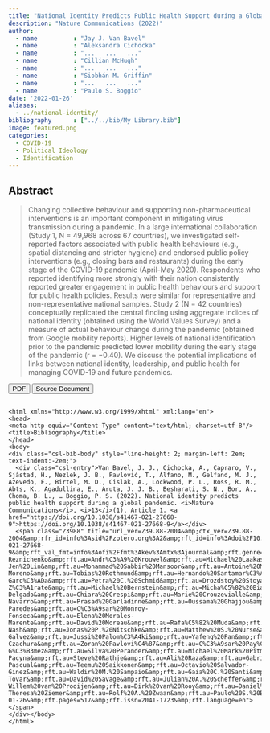 ```yaml
---
title: "National Identity Predicts Public Health Support during a Global Pandemic"
description: "Nature Communications (2022)"
author: 
  - name          : "Jay J. Van Bavel"
  - name          : "Aleksandra Cichocka"
  - name          : "...   ...   ..."
  - name          : "Cillian McHugh"
  - name          : "...   ...   ..."
  - name          : "Siobhán M. Griffin"
  - name          : "...   ...   ..."
  - name          : "Paulo S. Boggio"
date: '2022-01-26'
aliases:   
  - ../national-identity/
bibliography      : ["../../bib/My Library.bib"]
image: featured.png
categories: 
  - COVID-19
  - Political Ideology
  - Identification
---
```



## Abstract

>Changing collective behaviour and supporting non-pharmaceutical interventions is an important component in mitigating virus transmission during a pandemic. In a large international collaboration (Study 1, N = 49,968 across 67 countries), we investigated self-reported factors associated with public health behaviours (e.g., spatial distancing and stricter hygiene) and endorsed public policy interventions (e.g., closing bars and restaurants) during the early stage of the COVID-19 pandemic (April-May 2020). Respondents who reported identifying more strongly with their nation consistently reported greater engagement in public health behaviours and support for public health policies. Results were similar for representative and non-representative national samples. Study 2 (N = 42 countries) conceptually replicated the central finding using aggregate indices of national identity (obtained using the World Values Survey) and a measure of actual behaviour change during the pandemic (obtained from Google mobility reports). Higher levels of national identification prior to the pandemic predicted lower mobility during the early stage of the pandemic (r = −0.40). We discuss the potential implications of links between national identity, leadership, and public health for managing COVID-19 and future pandemics.



<button type="button" class="btn btn-primary btn-sm" onclick="window.open('https://raw.githubusercontent.com/cillianmiltown/website_quarto/main/publications/national-identity/national-identity.pdf');" data-inline="true" >PDF</button>
<button type="button" class="btn btn-primary btn-sm" onclick="window.open('https://www.nature.com/articles/s41467-021-27668-9')" >Source Document</button>


```{=html}

<html xmlns="http://www.w3.org/1999/xhtml" xml:lang="en">
<head>
<meta http-equiv="Content-Type" content="text/html; charset=utf-8"/>
<title>Bibliography</title>
</head>
<body>
<div class="csl-bib-body" style="line-height: 2; margin-left: 2em; text-indent:-2em;">
  <div class="csl-entry">Van Bavel, J. J., Cichocka, A., Capraro, V., Sjåstad, H., Nezlek, J. B., Pavlović, T., Alfano, M., Gelfand, M. J., Azevedo, F., Birtel, M. D., Cislak, A., Lockwood, P. L., Ross, R. M., Abts, K., Agadullina, E., Aruta, J. J. B., Besharati, S. N., Bor, A., Choma, B. L., … Boggio, P. S. (2022). National identity predicts public health support during a global pandemic. <i>Nature Communications</i>, <i>13</i>(1), Article 1. <a href="https://doi.org/10.1038/s41467-021-27668-9">https://doi.org/10.1038/s41467-021-27668-9</a></div>
  <span class="Z3988" title="url_ver=Z39.88-2004&amp;ctx_ver=Z39.88-2004&amp;rfr_id=info%3Asid%2Fzotero.org%3A2&amp;rft_id=info%3Adoi%2F10.1038%2Fs41467-021-27668-9&amp;rft_val_fmt=info%3Aofi%2Ffmt%3Akev%3Amtx%3Ajournal&amp;rft.genre=article&amp;rft.atitle=National%20identity%20predicts%20public%20health%20support%20during%20a%20global%20pandemic&amp;rft.jtitle=Nature%20Communications&amp;rft.stitle=Nat%20Commun&amp;rft.volume=13&amp;rft.issue=1&amp;rft.aufirst=Jay%20J.&amp;rft.aulast=Van%20Bavel&amp;rft.au=Jay%20J.%20Van%20Bavel&amp;rft.au=Aleksandra%20Cichocka&amp;rft.au=Valerio%20Capraro&amp;rft.au=Hallgeir%20Sj%C3%A5stad&amp;rft.au=John%20B.%20Nezlek&amp;rft.au=Tomislav%20Pavlovi%C4%87&amp;rft.au=Mark%20Alfano&amp;rft.au=Michele%20J.%20Gelfand&amp;rft.au=Flavio%20Azevedo&amp;rft.au=Mich%C3%A8le%20D.%20Birtel&amp;rft.au=Aleksandra%20Cislak&amp;rft.au=Patricia%20L.%20Lockwood&amp;rft.au=Robert%20Malcolm%20Ross&amp;rft.au=Koen%20Abts&amp;rft.au=Elena%20Agadullina&amp;rft.au=John%20Jamir%20Benzon%20Aruta&amp;rft.au=Sahba%20Nomvula%20Besharati&amp;rft.au=Alexander%20Bor&amp;rft.au=Becky%20L.%20Choma&amp;rft.au=Charles%20David%20Crabtree&amp;rft.au=William%20A.%20Cunningham&amp;rft.au=Koustav%20De&amp;rft.au=Waqas%20Ejaz&amp;rft.au=Christian%20T.%20Elbaek&amp;rft.au=Andrej%20Findor&amp;rft.au=Daniel%20Flichtentrei&amp;rft.au=Renata%20Franc&amp;rft.au=Biljana%20Gjoneska&amp;rft.au=June%20Gruber&amp;rft.au=Estrella%20Gualda&amp;rft.au=Yusaku%20Horiuchi&amp;rft.au=Toan%20Luu%20Duc%20Huynh&amp;rft.au=Agustin%20Ibanez&amp;rft.au=Mostak%20Ahamed%20Imran&amp;rft.au=Jacob%20Israelashvili&amp;rft.au=Katarzyna%20Jasko&amp;rft.au=Jaroslaw%20Kantorowicz&amp;rft.au=Elena%20Kantorowicz-Reznichenko&amp;rft.au=Andr%C3%A9%20Krouwel&amp;rft.au=Michael%20Laakasuo&amp;rft.au=Claus%20Lamm&amp;rft.au=Caroline%20Leygue&amp;rft.au=Ming-Jen%20Lin&amp;rft.au=Mohammad%20Sabbir%20Mansoor&amp;rft.au=Antoine%20Marie&amp;rft.au=Lewend%20Mayiwar&amp;rft.au=Honorata%20Mazepus&amp;rft.au=Cillian%20McHugh&amp;rft.au=John%20Paul%20Minda&amp;rft.au=Panagiotis%20Mitkidis&amp;rft.au=Andreas%20Olsson&amp;rft.au=Tobias%20Otterbring&amp;rft.au=Dominic%20J.%20Packer&amp;rft.au=Anat%20Perry&amp;rft.au=Michael%20Bang%20Petersen&amp;rft.au=Arathy%20Puthillam&amp;rft.au=Juli%C3%A1n%20C.%20Ria%C3%B1o-Moreno&amp;rft.au=Tobias%20Rothmund&amp;rft.au=Hernando%20Santamar%C3%ADa-Garc%C3%ADa&amp;rft.au=Petra%20C.%20Schmid&amp;rft.au=Drozdstoy%20Stoyanov&amp;rft.au=Shruti%20Tewari&amp;rft.au=Bojan%20Todosijevi%C4%87&amp;rft.au=Manos%20Tsakiris&amp;rft.au=Hans%20H.%20Tung&amp;rft.au=Radu%20G.%20Umbre%C8%99&amp;rft.au=Edmunds%20Vanags&amp;rft.au=Madalina%20Vlasceanu&amp;rft.au=Andrew%20Vonasch&amp;rft.au=Meltem%20Yucel&amp;rft.au=Yucheng%20Zhang&amp;rft.au=Mohcine%20Abad&amp;rft.au=Eli%20Adler&amp;rft.au=Narin%20Akrawi&amp;rft.au=Hamza%20Alaoui%20Mdarhri&amp;rft.au=Hanane%20Amara&amp;rft.au=David%20M.%20Amodio&amp;rft.au=Benedict%20G.%20Antazo&amp;rft.au=Matthew%20Apps&amp;rft.au=F.%20Ceren%20Ay&amp;rft.au=Mouhamadou%20Hady%20Ba&amp;rft.au=Sergio%20Barbosa&amp;rft.au=Brock%20Bastian&amp;rft.au=Anton%20Berg&amp;rft.au=Maria%20P.%20Bernal-Z%C3%A1rate&amp;rft.au=Michael%20Bernstein&amp;rft.au=Micha%C5%82%20Bia%C5%82ek&amp;rft.au=Ennio%20Bilancini&amp;rft.au=Natalia%20Bogatyreva&amp;rft.au=Leonardo%20Boncinelli&amp;rft.au=Jonathan%20E.%20Booth&amp;rft.au=Sylvie%20Borau&amp;rft.au=Ondrej%20Buchel&amp;rft.au=C.%20Daryl%20Cameron&amp;rft.au=Chrissie%20F.%20Carvalho&amp;rft.au=Tatiana%20Celadin&amp;rft.au=Chiara%20Cerami&amp;rft.au=Hom%20Nath%20Chalise&amp;rft.au=Xiaojun%20Cheng&amp;rft.au=Luca%20Cian&amp;rft.au=Kate%20Cockcroft&amp;rft.au=Jane%20Conway&amp;rft.au=Mateo%20Andres%20C%C3%B3rdoba-Delgado&amp;rft.au=Chiara%20Crespi&amp;rft.au=Marie%20Crouzevialle&amp;rft.au=Jo%20Cutler&amp;rft.au=Marzena%20Cyprya%C5%84ska&amp;rft.au=Justyna%20Dabrowska&amp;rft.au=Michael%20A.%20Daniels&amp;rft.au=Victoria%20H.%20Davis&amp;rft.au=Pamala%20N.%20Dayley&amp;rft.au=Sylvain%20Delouvee&amp;rft.au=Ognjan%20Denkovski&amp;rft.au=Guillaume%20Dezecache&amp;rft.au=Nathan%20A.%20Dhaliwal&amp;rft.au=Alelie%20B.%20Diato&amp;rft.au=Roberto%20Di%20Paolo&amp;rft.au=Marianna%20Drosinou&amp;rft.au=Uwe%20Dulleck&amp;rft.au=J%C4%81nis%20Ekmanis&amp;rft.au=Arhan%20S.%20Ertan&amp;rft.au=Tom%20W.%20Etienne&amp;rft.au=Hapsa%20Hossain%20Farhana&amp;rft.au=Fahima%20Farkhari&amp;rft.au=Harry%20Farmer&amp;rft.au=Ali%20Fenwick&amp;rft.au=Kristijan%20Fidanovski&amp;rft.au=Terry%20Flew&amp;rft.au=Shona%20Fraser&amp;rft.au=Raymond%20Boadi%20Frempong&amp;rft.au=Jonathan%20A.%20Fugelsang&amp;rft.au=Jessica%20Gale&amp;rft.au=E.%20Bego%C3%B1a%20Garcia-Navarro&amp;rft.au=Prasad%20Garladinne&amp;rft.au=Oussama%20Ghajjou&amp;rft.au=Theofilos%20Gkinopoulos&amp;rft.au=Kurt%20Gray&amp;rft.au=Siobh%C3%A1n%20M.%20Griffin&amp;rft.au=Bjarki%20Gronfeldt&amp;rft.au=Mert%20G%C3%BCmren&amp;rft.au=Ranju%20Lama%20Gurung&amp;rft.au=Eran%20Halperin&amp;rft.au=Elizabeth%20Harris&amp;rft.au=Volo%20Herzon&amp;rft.au=Matej%20Hru%C5%A1ka&amp;rft.au=Guanxiong%20Huang&amp;rft.au=Matthias%20F.%20C.%20Hudecek&amp;rft.au=Ozan%20Isler&amp;rft.au=Simon%20Jangard&amp;rft.au=Frederik%20J.%20J%C3%B8rgensen&amp;rft.au=Frank%20Kachanoff&amp;rft.au=John%20Kahn&amp;rft.au=Apsara%20Katuwal%20Dangol&amp;rft.au=Oleksandra%20Keudel&amp;rft.au=Lina%20Koppel&amp;rft.au=Mika%20Koverola&amp;rft.au=Emily%20Kubin&amp;rft.au=Anton%20Kunnari&amp;rft.au=Yordan%20Kutiyski&amp;rft.au=Oscar%20Laguna&amp;rft.au=Josh%20Leota&amp;rft.au=Eva%20Lermer&amp;rft.au=Jonathan%20Levy&amp;rft.au=Neil%20Levy&amp;rft.au=Chunyun%20Li&amp;rft.au=Elizabeth%20U.%20Long&amp;rft.au=Chiara%20Longoni&amp;rft.au=Marina%20Magli%C4%87&amp;rft.au=Darragh%20McCashin&amp;rft.au=Alexander%20L.%20Metcalf&amp;rft.au=Igor%20Miklou%C5%A1i%C4%87&amp;rft.au=Soulaimane%20El%20Mimouni&amp;rft.au=Asako%20Miura&amp;rft.au=Juliana%20Molina-Paredes&amp;rft.au=C%C3%A9sar%20Monroy-Fonseca&amp;rft.au=Elena%20Morales-Marente&amp;rft.au=David%20Moreau&amp;rft.au=Rafa%C5%82%20Muda&amp;rft.au=Annalisa%20Myer&amp;rft.au=Kyle%20Nash&amp;rft.au=Tarik%20Nesh-Nash&amp;rft.au=Jonas%20P.%20Nitschke&amp;rft.au=Matthew%20S.%20Nurse&amp;rft.au=Yohsuke%20Ohtsubo&amp;rft.au=Victoria%20Oldemburgo%20de%20Mello&amp;rft.au=Cathal%20O%E2%80%99Madagain&amp;rft.au=Michal%20Onderco&amp;rft.au=M.%20Soledad%20Palacios-Galvez&amp;rft.au=Jussi%20Palom%C3%A4ki&amp;rft.au=Yafeng%20Pan&amp;rft.au=Zs%C3%B3fia%20Papp&amp;rft.au=Philip%20P%C3%A4rnamets&amp;rft.au=Mariola%20Paruzel-Czachura&amp;rft.au=Zoran%20Pavlovi%C4%87&amp;rft.au=C%C3%A9sar%20Pay%C3%A1n-G%C3%B3mez&amp;rft.au=Silva%20Perander&amp;rft.au=Michael%20Mark%20Pitman&amp;rft.au=Rajib%20Prasad&amp;rft.au=Joanna%20Pyrkosz-Pacyna&amp;rft.au=Steve%20Rathje&amp;rft.au=Ali%20Raza&amp;rft.au=Gabriel%20G.%20R%C3%AAgo&amp;rft.au=Kasey%20Rhee&amp;rft.au=Claire%20E.%20Robertson&amp;rft.au=Iv%C3%A1n%20Rodr%C3%ADguez-Pascual&amp;rft.au=Teemu%20Saikkonen&amp;rft.au=Octavio%20Salvador-Ginez&amp;rft.au=Waldir%20M.%20Sampaio&amp;rft.au=Gaia%20C.%20Santi&amp;rft.au=Natalia%20Santiago-Tovar&amp;rft.au=David%20Savage&amp;rft.au=Julian%20A.%20Scheffer&amp;rft.au=Philipp%20Sch%C3%B6negger&amp;rft.au=David%20T.%20Schultner&amp;rft.au=Enid%20M.%20Schutte&amp;rft.au=Andy%20Scott&amp;rft.au=Madhavi%20Sharma&amp;rft.au=Pujan%20Sharma&amp;rft.au=Ahmed%20Skali&amp;rft.au=David%20Stadelmann&amp;rft.au=Clara%20Alexandra%20Stafford&amp;rft.au=Dragan%20Stanojevi%C4%87&amp;rft.au=Anna%20Stefaniak&amp;rft.au=Anni%20Sternisko&amp;rft.au=Agustin%20Stoica&amp;rft.au=Kristina%20K.%20Stoyanova&amp;rft.au=Brent%20Strickland&amp;rft.au=Jukka%20Sundvall&amp;rft.au=Jeffrey%20P.%20Thomas&amp;rft.au=Gustav%20Tingh%C3%B6g&amp;rft.au=Benno%20Torgler&amp;rft.au=Iris%20J.%20Traast&amp;rft.au=Raffaele%20Tucciarelli&amp;rft.au=Michael%20Tyrala&amp;rft.au=Nick%20D.%20Ungson&amp;rft.au=Mete%20S.%20Uysal&amp;rft.au=Paul%20A.%20M.%20Van%20Lange&amp;rft.au=Jan-Willem%20van%20Prooijen&amp;rft.au=Dirk%20van%20Rooy&amp;rft.au=Daniel%20V%C3%A4stfj%C3%A4ll&amp;rft.au=Peter%20Verkoeijen&amp;rft.au=Joana%20B.%20Vieira&amp;rft.au=Christian%20von%20Sikorski&amp;rft.au=Alexander%20Cameron%20Walker&amp;rft.au=Jennifer%20Watermeyer&amp;rft.au=Erik%20Wetter&amp;rft.au=Ashley%20Whillans&amp;rft.au=Robin%20Willardt&amp;rft.au=Michael%20J.%20A.%20Wohl&amp;rft.au=Adrian%20Dominik%20W%C3%B3jcik&amp;rft.au=Kaidi%20Wu&amp;rft.au=Yuki%20Yamada&amp;rft.au=Onurcan%20Yilmaz&amp;rft.au=Kumar%20Yogeeswaran&amp;rft.au=Carolin-Theresa%20Ziemer&amp;rft.au=Rolf%20A.%20Zwaan&amp;rft.au=Paulo%20S.%20Boggio&amp;rft.date=2022-01-26&amp;rft.pages=517&amp;rft.issn=2041-1723&amp;rft.language=en"></span>
</div></body>
</html>


```





